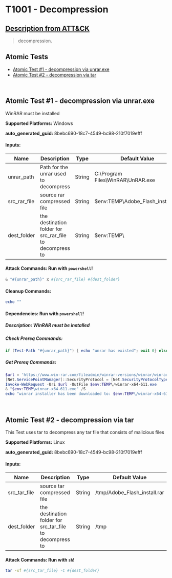 # T1001 - Decompression
## [Description from ATT&CK](https://attack.mitre.org/techniques/T1204/002)
<blockquote>decompression.</blockquote>

## Atomic Tests

- [Atomic Test #1 - decompression via unrar.exe](#Atomic-Test-#1---decompression-via-unrar.exe)
- [Atomic Test #2 - decompression via tar](#atomic-test-2---decompression-via-tar)


<br/>

## Atomic Test #1 - decompression via unrar.exe
WinRAR must be installed

**Supported Platforms:** Windows


**auto_generated_guid:** 8bebc690-18c7-4549-bc98-210f7019efff





#### Inputs:
| Name | Description | Type | Default Value |
|------|-------------|------|---------------|
| unrar_path | Path for the unrar used to decompress | String | C:&#92;Program Files&#92;WinRAR&#92;UnRAR.exe|
| src_rar_file | source rar compressed file | String | $env:TEMP&#92;Adobe_Flash_install.rar|
| dest_folder | the destination folder for src_rar_file to decompress to | String | $env:TEMP&#92;|


#### Attack Commands: Run with `powershell`! 


```powershell
& "#{unrar_path}" x #{src_rar_file} #{dest_folder}
```

#### Cleanup Commands:
```powershell
echo ""
```



#### Dependencies:  Run with `powershell`!
##### Description: WinRAR must be installed
##### Check Prereq Commands:
```powershell
if (Test-Path "#{unrar_path}") { echo "unrar has existed"; exit 0} else { echo "unrar hasn't existed, please run get_prereq_command"; exit 1} 
```
##### Get Prereq Commands:
```powershell
$url = 'https://www.win-rar.com/fileadmin/winrar-versions/winrar/winrar-x64-611.exe'
[Net.ServicePointManager]::SecurityProtocol = [Net.SecurityProtocolType]::Tls12
Invoke-WebRequest -Uri $url -OutFile $env:TEMP\/winrar-x64-611.exe
& "$env:TEMP\winrar-x64-611.exe" /S
echo "winrar installer has been downloaded to: $env:TEMP\/winrar-x64-611.exe, and winrar has been installed to C:\Program Files\WinRAR\"
```

<br/>

## Atomic Test #2 - decompression via tar
This Test uses tar to decompress any tar file that consists of malicious files

**Supported Platforms:** Linux


**auto_generated_guid:** 8bebc690-18c7-4549-bc98-210f7019efff





#### Inputs:
| Name | Description | Type | Default Value |
|------|-------------|------|---------------|
| src_tar_file | source tar compressed file | String | /tmp/Adobe_Flash_install.rar|
| dest_folder | the destination folder for src_tar_file to decompress to | String | /tmp|


#### Attack Commands: Run with `sh`! 


```bash
tar -xf #{src_tar_file} -C #{dest_folder}
```

<br/>
